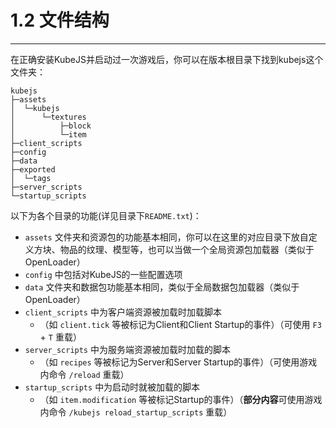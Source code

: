 # 1.2 文件结构

***

在正确安装KubeJS并启动过一次游戏后，你可以在版本根目录下找到kubejs这个文件夹：

```
kubejs
├─assets
│  └─kubejs
│      └─textures
│          ├─block
│          └─item
├─client_scripts
├─config
├─data
├─exported
│  └─tags
├─server_scripts
└─startup_scripts
```

以下为各个目录的功能(详见目录下`README.txt`)：

* `assets` 文件夹和资源包的功能基本相同，你可以在这里的对应目录下放自定义方块、物品的纹理、模型等，也可以当做一个全局资源包加载器（类似于OpenLoader）
* `config` 中包括对KubeJS的一些配置选项
* `data` 文件夹和数据包功能基本相同，类似于全局数据包加载器（类似于OpenLoader）
* `client_scripts` 中为客户端资源被加载时加载脚本
  * （如 `client.tick` 等被标记为Client和Client Startup的事件）（可使用 `F3` + `T` 重载）
* `server_scripts` 中为服务端资源被加载时加载的脚本
  * （如 `recipes` 等被标记为Server和Server Startup的事件）（可使用游戏内命令 `/reload` 重载）
* `startup_scripts` 中为启动时就被加载的脚本
  * （如 `item.modification` 等被标记Startup的事件）（**部分内容**可使用游戏内命令 `/kubejs reload_startup_scripts` 重载）
